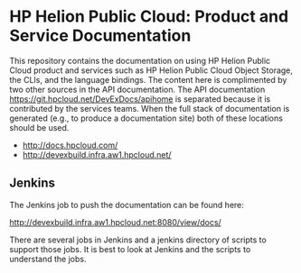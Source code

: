 <!--UNDER REVISION-->
# HP Helion Public Cloud: Product and Service Documentation
This repository contains the documentation on using HP Helion Public Cloud product and services such as HP Helion Public Cloud Object Storage, the CLIs, and the language bindings. The content here is complimented by two other sources in the API documentation. The API documentation https://git.hpcloud.net/DevExDocs/apihome is separated because it is contributed by the services teams. When the full stack of documentation is generated (e.g., to produce a documentation site) both of these locations should be used.

 * http://docs.hpcloud.com/
 * http://devexbuild.infra.aw1.hpcloud.net/

## Jenkins

The Jenkins job to push the documentation can be found here:

http://devexbuild.infra.aw1.hpcloud.net:8080/view/docs/

There are several jobs in Jenkins and a jenkins directory of scripts to support those jobs.  It is best to look at Jenkins and the scripts to understand the jobs.
